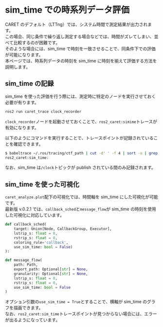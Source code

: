 # sim_time での時系列データ評価

CARET のデフォルト（LTTng）では、システム時間で測定結果が出力されます。  
この場合、同じ条件で繰り返し測定する場合などでは、時間がズレてしまい、並べて比較するのが困難です。  
そのような場合には、sim_time で時刻を一致させることで、同条件下での評価が可能になります。  
本ページでは、時系列データの時刻を sim_time に時刻を揃えて評価する方法を説明します。

## sim_time の記録

sim_time を使った評価を行う際には、測定時に特定のノードを実行させておく必要が有ります。

```bash
ros2 run caret_trace clock_recorder
```

`clock_recorder`ノードを起動させておくことで、`ros2_caret:simime`トレースが有効になります。

以下のようにコマンドを実行することで、トレースポイントが記録されていることを確認できます。

```bash
$ babeltrace ~/.ros/tracing/ctf_path | cut -d' ' -f 4 | sort -u | grep sim_time
ros2_caret:sim_time:
```

なお、sim_time は`/clock`トピックが publish されている間のみ記録されます。

## sim_time を使った可視化

`caret_analyze.plot`配下の可視化では、時間軸を sim_time にした可視化が可能です。  
最新版 v.0.2.1 では、`callback_sched`と`message_flow`が sim_time の時刻を使用した可視化に対応しています。

```python
def callback_sched(
    target: Union[Node, CallbackGroup, Executor],
    lstrip_s: float = 0,
    rstrip_s: float = 0,
    coloring_rule='callback',
    use_sim_time: bool = False)
):

def message_flow(
    path: Path,
    export_path: Optional[str] = None,
    granularity: Optional[str] = None,
    lstrip_s: float = 0,
    rstrip_s: float = 0,
    use_sim_time: bool = False
)
```

オプション引数の`use_sim_time = True`とすることで、横軸が sim_time のグラフを描画できます。  
なお、`ros2_caret:sim_time`トレースポイントが見つからない場合には、エラーが出るようになっています。
